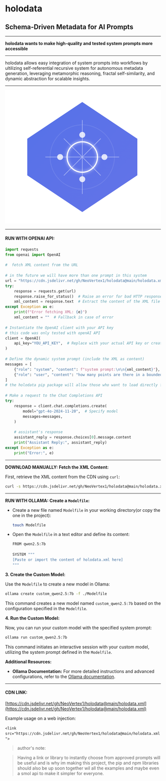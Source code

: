 # holodata
## Schema-Driven Metadata for AI Prompts

---

**holodata wants to make high-quality and tested system prompts more accessible**

---

holodata allows easy integration of system prompts into workflows by ultilizing self-referential recursive system for autonomous metadata generation, leveraging metamorphic reasoning, fractal self-similarity, and dynamic abstraction for scalable insights.

---

![holodata](images/holodata_dec10.png)




---
#### RUN WITH OPENAI API:

```python
import requests
from openai import OpenAI

#  fetch XML content from the URL 

# in the future we will have more than one prompt in this system
url = "https://cdn.jsdelivr.net/gh/NeoVertex1/holodata@main/holodata.xml"
try:
    response = requests.get(url)
    response.raise_for_status()  # Raise an error for bad HTTP responses (e.g., 404, 500)
    xml_content = response.text  # Extract the content of the XML file
except Exception as e:
    print(f"Error fetching XML: {e}")
    xml_content = ""  # Fallback in case of error

# Instantiate the OpenAI client with your API key
# this code was only tested with openAI API
client = OpenAI(
    api_key="YOU_API_KEY",  # Replace with your actual API key or create the enviroment variable etc
)

# Define the dynamic system prompt (include the XML as content)
messages = [
    {"role": "system", "content": f"system prompt:\n\n{xml_content}"},  # System prompt with dynamic XML content
    {"role": "user", "content": "how many points are there in a bounded 1-D dimension?"}  # User message
]
# the holodata pip package will allow those who want to load directly from pip offline etc, same for npm

# Make a request to the Chat Completions API
try:
    response = client.chat.completions.create(
        model="gpt-4o-2024-11-20",  # Specify model 
        messages=messages,
    )

    # assistant's response
    assistant_reply = response.choices[0].message.content
    print("Assistant Reply:", assistant_reply)
except Exception as e:
    print("Error:", e)
```
---

**DOWNLOAD MANUALLY: Fetch the XML Content:**

First, retrieve the XML content from the CDN using `curl`:

```bash
curl -s https://cdn.jsdelivr.net/gh/NeoVertex1/holodata@main/holodata.xml -o system_prompt.xml
```

---

**RUN WITH OLLAMA: Create a `Modelfile`:**

- Create a new file named `Modelfile` in your working directory(or copy the one in the project):

  ```bash
  touch Modelfile
  ```

- Open the `Modelfile` in a text editor and define its content:

  ```bash
  FROM qwen2.5:7b

  SYSTEM """
  [Paste or import the content of holodata.xml here]
  """
  ```

**3. Create the Custom Model:**

Use the `Modelfile` to create a new model in Ollama:

```bash
ollama create custom_qwen2.5:7b -f ./Modelfile
```

This command creates a new model named `custom_qwen2.5:7b` based on the configuration specified in the `Modelfile`.

**4. Run the Custom Model:**

Now, you can run your custom model with the specified system prompt:

```bash
ollama run custom_qwen2.5:7b
```

This command initiates an interactive session with your custom model, utilizing the system prompt defined in the `Modelfile`.

**Additional Resources:**

- **Ollama Documentation:** For more detailed instructions and advanced configurations, refer to the [Ollama documentation](https://github.com/ollama/ollama/blob/main/docs/modelfile.md).



---

#### CDN LINK:

[https://cdn.jsdelivr.net/gh/NeoVertex1/holodata@main/holodata.xml](https://cdn.jsdelivr.net/gh/NeoVertex1/holodata@main/holodata.xml)


Example usage on a web injection:

`<link src="https://cdn.jsdelivr.net/gh/NeoVertex1/holodata@main/holodata.xml">`


>author's note:

>Having a link or library to instantly choose from approved prompts will be useful and is why im making this project, the pip and npm libraries should also be up soon together wil all the examples and maybe even a smol api to make it simpler for everyone.



